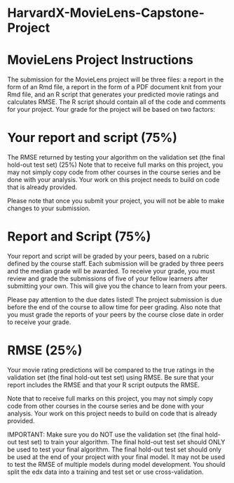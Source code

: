 # HarvardX-MovieLens-Capstone-Project


# MovieLens Project Instructions
The submission for the MovieLens project will be three files: a report in the form of an Rmd file, a report in the form of a PDF document knit from your Rmd file, and an R script that generates your predicted movie ratings and calculates RMSE. The R script should contain all of the code and comments for your project. Your grade for the project will be based on two factors:

# Your report and script (75%)
The RMSE returned by testing your algorithm on the validation set (the final hold-out test set) (25%)
Note that to receive full marks on this project, you may not simply copy code from other courses in the course series and be done with your analysis. Your work on this project needs to build on code that is already provided.

Please note that once you submit your project, you will not be able to make changes to your submission.

# Report and Script (75%)
Your report and script will be graded by your peers, based on a rubric defined by the course staff. Each submission will be graded by three peers and the median grade will be awarded. To receive your grade, you must review and grade the submissions of five of your fellow learners after submitting your own. This will give you the chance to learn from your peers.

Please pay attention to the due dates listed! The project submission is due before the end of the course to allow time for peer grading. Also note that you must grade the reports of your peers by the course close date in order to receive your grade.

# RMSE (25%)
Your movie rating predictions will be compared to the true ratings in the validation set (the final hold-out test set) using RMSE. Be sure that your report includes the RMSE and that your R script outputs the RMSE.

Note that to receive full marks on this project, you may not simply copy code from other courses in the course series and be done with your analysis. Your work on this project needs to build on code that is already provided.

IMPORTANT: Make sure you do NOT use the validation set (the final hold-out test set) to train your algorithm. The final hold-out test set should ONLY be used to test your final algorithm. The final hold-out test set should only be used at the end of your project with your final model. It may not be used to test the RMSE of multiple models during model development. You should split the edx data into a training and test set or use cross-validation.
